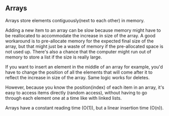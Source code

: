 ## Arrays

Arrays store elements contiguously(next to each other) in memory.

Adding a new item to an array can be slow because memory might have to be reallocated to accommodate the increase in size of the array. A good workaround is to pre-allocate memory for the expected final size of the array, but that might just be a waste of memory if the pre-allocated space is not used up.
There's also a chance that the computer might run out of memory to store a list if the size is really large.

If you want to insert an element in the middle of an array for example, you'd have to change the position of all the elements that will come after it to reflect the increase in size of the array. Same logic works for deletes.

However, because you know the position(index) of each item in an array, it's easy to access items directly (random access), without having to go through each element one at a time like with linked lists.

Arrays have a constant reading time (O(1)), but a linear insertion time (O(n)).
